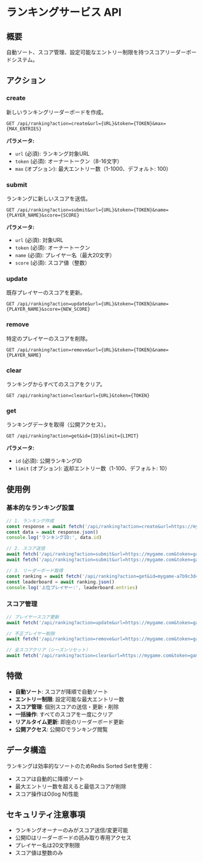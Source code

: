 # ランキングサービス API

## 概要

自動ソート、スコア管理、設定可能なエントリー制限を持つスコアリーダーボードシステム。

## アクション

### create
新しいランキングリーダーボードを作成。

```
GET /api/ranking?action=create&url={URL}&token={TOKEN}&max={MAX_ENTRIES}
```

**パラメータ:**
- `url` (必須): ランキング対象URL
- `token` (必須): オーナートークン（8-16文字）
- `max` (オプション): 最大エントリー数（1-1000、デフォルト: 100）

### submit
ランキングに新しいスコアを送信。

```
GET /api/ranking?action=submit&url={URL}&token={TOKEN}&name={PLAYER_NAME}&score={SCORE}
```

**パラメータ:**
- `url` (必須): 対象URL
- `token` (必須): オーナートークン
- `name` (必須): プレイヤー名（最大20文字）
- `score` (必須): スコア値（整数）

### update
既存プレイヤーのスコアを更新。

```
GET /api/ranking?action=update&url={URL}&token={TOKEN}&name={PLAYER_NAME}&score={NEW_SCORE}
```

### remove
特定のプレイヤーのスコアを削除。

```
GET /api/ranking?action=remove&url={URL}&token={TOKEN}&name={PLAYER_NAME}
```

### clear
ランキングからすべてのスコアをクリア。

```
GET /api/ranking?action=clear&url={URL}&token={TOKEN}
```

### get
ランキングデータを取得（公開アクセス）。

```
GET /api/ranking?action=get&id={ID}&limit={LIMIT}
```

**パラメータ:**
- `id` (必須): 公開ランキングID
- `limit` (オプション): 返却エントリー数（1-100、デフォルト: 10）

## 使用例

### 基本的なランキング設置
```javascript
// 1. ランキング作成
const response = await fetch('/api/ranking?action=create&url=https://mygame.com&token=game-secret&max=50')
const data = await response.json()
console.log('ランキングID:', data.id)

// 2. スコア送信
await fetch('/api/ranking?action=submit&url=https://mygame.com&token=game-secret&name=Alice&score=1000')
await fetch('/api/ranking?action=submit&url=https://mygame.com&token=game-secret&name=Bob&score=1200')

// 3. リーダーボード取得
const ranking = await fetch('/api/ranking?action=get&id=mygame-a7b9c3d4&limit=10')
const leaderboard = await ranking.json()
console.log('上位プレイヤー:', leaderboard.entries)
```

### スコア管理
```javascript
// プレイヤースコア更新
await fetch('/api/ranking?action=update&url=https://mygame.com&token=game-secret&name=Alice&score=1500')

// 不正プレイヤー削除
await fetch('/api/ranking?action=remove&url=https://mygame.com&token=game-secret&name=Cheater')

// 全スコアクリア（シーズンリセット）
await fetch('/api/ranking?action=clear&url=https://mygame.com&token=game-secret')
```

## 特徴

- **自動ソート**: スコアが降順で自動ソート
- **エントリー制限**: 設定可能な最大エントリー数
- **スコア管理**: 個別スコアの送信・更新・削除
- **一括操作**: すべてのスコアを一度にクリア
- **リアルタイム更新**: 即座のリーダーボード更新
- **公開アクセス**: 公開IDでランキング閲覧

## データ構造

ランキングは効率的なソートのためRedis Sorted Setを使用：
- スコアは自動的に降順ソート
- 最大エントリー数を超えると最低スコアが削除
- スコア操作はO(log N)性能

## セキュリティ注意事項

- ランキングオーナーのみがスコア送信/変更可能
- 公開IDはリーダーボードの読み取り専用アクセス
- プレイヤー名は20文字制限
- スコア値は整数のみ